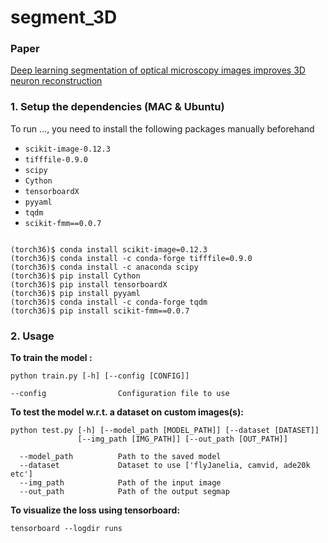 # segment_3D

### Paper
[Deep learning segmentation of optical microscopy images improves 3D neuron reconstruction](https://drive.google.com/open?id=1jWykhjOMP_WqxO5i4IBBEHorPztfCqfv)

### 1. Setup the dependencies (MAC & Ubuntu)
To run ..., you need to install the following packages manually beforehand


* `scikit-image-0.12.3`
* `tifffile-0.9.0`
* `scipy`
* `Cython`
* `tensorboardX`
* `pyyaml`
* `tqdm`
* `scikit-fmm==0.0.7`
```

(torch36)$ conda install scikit-image=0.12.3
(torch36)$ conda install -c conda-forge tifffile=0.9.0
(torch36)$ conda install -c anaconda scipy
(torch36)$ pip install Cython
(torch36)$ pip install tensorboardX
(torch36)$ pip install pyyaml
(torch36)$ conda install -c conda-forge tqdm
(torch36)$ pip install scikit-fmm==0.0.7

```

### 2. Usage

**To train the model :**

```
python train.py [-h] [--config [CONFIG]] 

--config                Configuration file to use
```


**To test the model w.r.t. a dataset on custom images(s):**

```
python test.py [-h] [--model_path [MODEL_PATH]] [--dataset [DATASET]]
               [--img_path [IMG_PATH]] [--out_path [OUT_PATH]]
 
  --model_path          Path to the saved model
  --dataset             Dataset to use ['flyJanelia, camvid, ade20k etc']
  --img_path            Path of the input image
  --out_path            Path of the output segmap
```


**To visualize the loss using tensorboard:**
```
tensorboard --logdir runs
```
